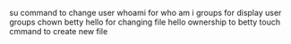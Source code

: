su command to change user
whoami for who am i
groups for display user groups
chown betty hello for changing file hello ownership to betty
touch cmmand to create new file
